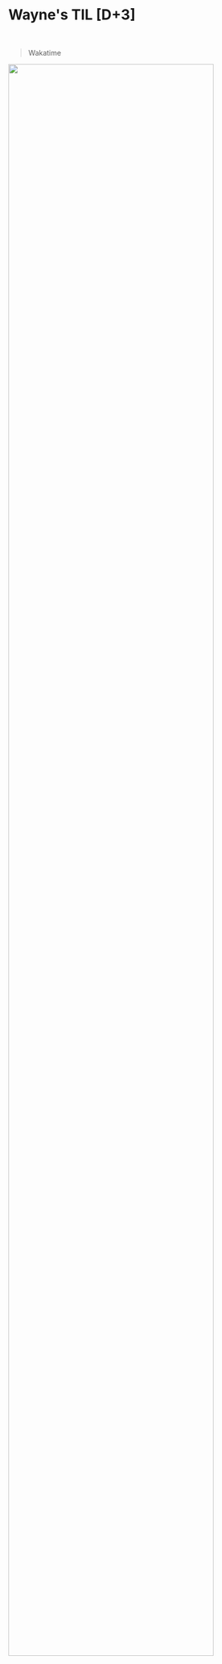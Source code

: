 Wayne's TIL [D+3]
===

<br>

>Wakatime

<img src="https://github.com/RyeinKim/TIL/assets/25819095/1fb84e3d-6509-4d27-9630-a8a882e60885" width="90%">